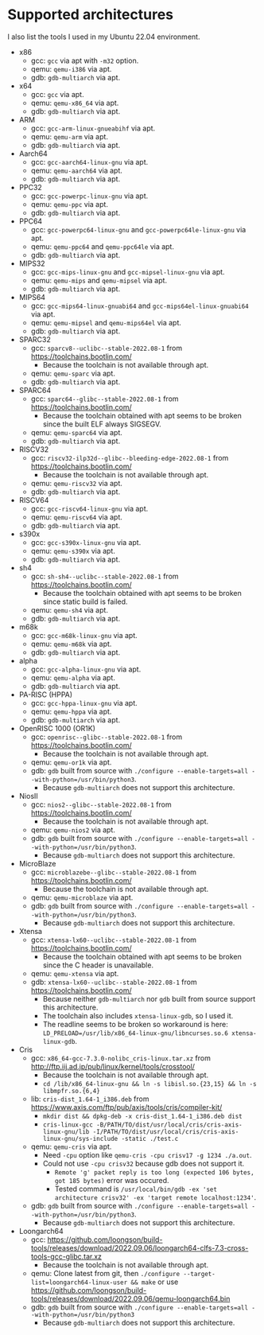 # Supported architectures
I also list the tools I used in my Ubuntu 22.04 environment.

* x86
    * gcc: `gcc` via apt with `-m32` option.
    * qemu: `qemu-i386` via apt.
    * gdb: `gdb-multiarch` via apt.
* x64
    * gcc: `gcc` via apt.
    * qemu: `qemu-x86_64` via apt.
    * gdb: `gdb-multiarch` via apt.
* ARM
    * gcc: `gcc-arm-linux-gnueabihf` via apt.
    * qemu: `qemu-arm` via apt.
    * gdb: `gdb-multiarch` via apt.
* Aarch64
    * gcc: `gcc-aarch64-linux-gnu` via apt.
    * qemu: `qemu-aarch64` via apt.
    * gdb: `gdb-multiarch` via apt.
* PPC32
    * gcc: `gcc-powerpc-linux-gnu` via apt.
    * qemu: `qemu-ppc` via apt.
    * gdb: `gdb-multiarch` via apt.
* PPC64
    * gcc: `gcc-powerpc64-linux-gnu` and `gcc-powerpc64le-linux-gnu` via apt.
    * qemu: `qemu-ppc64` and `qemu-ppc64le` via apt.
    * gdb: `gdb-multiarch` via apt.
* MIPS32
    * gcc: `gcc-mips-linux-gnu` and `gcc-mipsel-linux-gnu` via apt.
    * qemu: `qemu-mips` and `qemu-mipsel` via apt.
    * gdb: `gdb-multiarch` via apt.
* MIPS64
    * gcc: `gcc-mips64-linux-gnuabi64` and `gcc-mips64el-linux-gnuabi64` via apt.
    * qemu: `qemu-mipsel` and `qemu-mips64el` via apt.
    * gdb: `gdb-multiarch` via apt.
* SPARC32
    * gcc: `sparcv8--uclibc--stable-2022.08-1` from https://toolchains.bootlin.com/
        * Because the toolchain is not available through apt.
    * qemu: `qemu-sparc` via apt.
    * gdb: `gdb-multiarch` via apt.
* SPARC64
    * gcc: `sparc64--glibc--stable-2022.08-1` from https://toolchains.bootlin.com/
        * Because the toolchain obtained with apt seems to be broken since the built ELF always SIGSEGV.
    * qemu: `qemu-sparc64` via apt.
    * gdb: `gdb-multiarch` via apt.
* RISCV32
    * gcc: `riscv32-ilp32d--glibc--bleeding-edge-2022.08-1` from https://toolchains.bootlin.com/
        * Because the toolchain is not available through apt.
    * qemu: `qemu-riscv32` via apt.
    * gdb: `gdb-multiarch` via apt.
* RISCV64
    * gcc: `gcc-riscv64-linux-gnu` via apt.
    * qemu: `qemu-riscv64` via apt.
    * gdb: `gdb-multiarch` via apt.
* s390x
    * gcc: `gcc-s390x-linux-gnu` via apt.
    * qemu: `qemu-s390x` via apt.
    * gdb: `gdb-multiarch` via apt.
* sh4
    * gcc: `sh-sh4--uclibc--stable-2022.08-1` from https://toolchains.bootlin.com/
        * Because the toolchain obtained with apt seems to be broken since static build is failed.
    * qemu: `qemu-sh4` via apt.
    * gdb: `gdb-multiarch` via apt.
* m68k
    * gcc: `gcc-m68k-linux-gnu` via apt.
    * qemu: `qemu-m68k` via apt.
    * gdb: `gdb-multiarch` via apt.
* alpha
    * gcc: `gcc-alpha-linux-gnu` via apt.
    * qemu: `qemu-alpha` via apt.
    * gdb: `gdb-multiarch` via apt.
* PA-RISC (HPPA)
    * gcc: `gcc-hppa-linux-gnu` via apt.
    * qemu: `qemu-hppa` via apt.
    * gdb: `gdb-multiarch` via apt.
* OpenRISC 1000 (OR1K)
    * gcc: `openrisc--glibc--stable-2022.08-1` from https://toolchains.bootlin.com/
        * Because the toolchain is not available through apt.
    * qemu: `qemu-or1k` via apt.
    * gdb: `gdb` built from source with `./configure --enable-targets=all --with-python=/usr/bin/python3`.
        * Because `gdb-multiarch` does not support this architecture.
* NiosII
    * gcc: `nios2--glibc--stable-2022.08-1` from https://toolchains.bootlin.com/
        * Because the toolchain is not available through apt.
    * qemu: `qemu-nios2` via apt.
    * gdb: `gdb` built from source with `./configure --enable-targets=all --with-python=/usr/bin/python3`.
        * Because `gdb-multiarch` does not support this architecture.
* MicroBlaze
    * gcc: `microblazebe--glibc--stable-2022.08-1` from https://toolchains.bootlin.com/
        * Because the toolchain is not available through apt.
    * qemu: `qemu-microblaze` via apt.
    * gdb: `gdb` built from source with `./configure --enable-targets=all --with-python=/usr/bin/python3`.
        * Because `gdb-multiarch` does not support this architecture.
* Xtensa
    * gcc: `xtensa-lx60--uclibc--stable-2022.08-1` from https://toolchains.bootlin.com/
        * Because the toolchain obtained with apt seems to be broken since the C header is unavailable.
    * qemu: `qemu-xtensa` via apt.
    * gdb: `xtensa-lx60--uclibc--stable-2022.08-1` from https://toolchains.bootlin.com/
        * Because neither `gdb-multiarch` nor `gdb` built from source support this architecture.
        * The toolchain also includes `xtensa-linux-gdb`, so I used it.
        * The readline seems to be broken so workaround is here: `LD_PRELOAD=/usr/lib/x86_64-linux-gnu/libncurses.so.6 xtensa-linux-gdb`.
* Cris
    * gcc: `x86_64-gcc-7.3.0-nolibc_cris-linux.tar.xz` from http://ftp.iij.ad.jp/pub/linux/kernel/tools/crosstool/
        * Because the toolchain is not available through apt.
        * `cd /lib/x86_64-linux-gnu && ln -s libisl.so.{23,15} && ln -s libmpfr.so.{6,4}`
    * lib: `cris-dist_1.64-1_i386.deb` from https://www.axis.com/ftp/pub/axis/tools/cris/compiler-kit/
        * `mkdir dist && dpkg-deb -x cris-dist_1.64-1_i386.deb dist`
        * `cris-linux-gcc -B/PATH/TO/dist/usr/local/cris/cris-axis-linux-gnu/lib -I/PATH/TO/dist/usr/local/cris/cris-axis-linux-gnu/sys-include -static ./test.c`
    * qemu: `qemu-cris` via apt.
        * Need `-cpu` option like `qemu-cris -cpu crisv17 -g 1234 ./a.out`.
        * Could not use `-cpu crisv32` because gdb does not support it.
            * `Remote 'g' packet reply is too long (expected 106 bytes, got 185 bytes)` error was occured.
            * Tested command is `/usr/local/bin/gdb -ex 'set architecture crisv32' -ex 'target remote localhost:1234'`.
    * gdb: `gdb` built from source with `./configure --enable-targets=all --with-python=/usr/bin/python3`.
        * Because `gdb-multiarch` does not support this architecture.
* Loongarch64
    * gcc: https://github.com/loongson/build-tools/releases/download/2022.09.06/loongarch64-clfs-7.3-cross-tools-gcc-glibc.tar.xz
        * Because the toolchain is not available through apt.
    * qemu: Clone latest from git, then `./configure --target-list=loongarch64-linux-user && make` or use https://github.com/loongson/build-tools/releases/download/2022.09.06/qemu-loongarch64.bin
    * gdb: `gdb` built from source with `./configure --enable-targets=all --with-python=/usr/bin/python3`
        * Because `gdb-multiarch` does not support this architecture.
